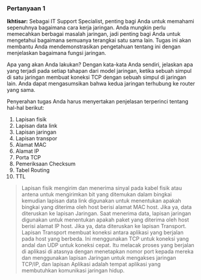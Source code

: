 
### **Pertanyaan 1**
**Ikhtisar:** Sebagai IT Support Specialist, penting bagi Anda untuk memahami sepenuhnya bagaimana cara kerja jaringan. Anda mungkin perlu memecahkan berbagai masalah jaringan, jadi penting bagi Anda untuk mengetahui bagaimana semuanya terangkai satu sama lain. Tugas ini akan membantu Anda mendemonstrasikan pengetahuan tentang ini dengan menjelaskan bagaimana fungsi jaringan.

Apa yang akan Anda lakukan? Dengan kata-kata Anda sendiri, jelaskan apa yang terjadi pada setiap tahapan dari model jaringan, ketika sebuah simpul di satu jaringan membuat koneksi TCP dengan sebuah simpul di jaringan lain. Anda dapat mengasumsikan bahwa kedua jaringan terhubung ke router yang sama.

Penyerahan tugas Anda harus menyertakan penjelasan terperinci tentang hal-hal berikut:

1. Lapisan fisik
2. Lapisan data link
3. Lapisan jaringan
4. Lapisan transpor
5. Alamat MAC
6. Alamat IP
7. Porta TCP
8. Pemeriksaan Checksum
9. Tabel Routing
10. TTL


> Lapisan fisik mengirim dan menerima sinyal pada kabel fisik atau antena untuk mengirimkan bit yang ditemukan dalam bingkai kemudian lapisan data link digunakan untuk menentukan apakah bingkai yang diterima oleh host berisi alamat MAC host. Jika ya, data diteruskan ke lapisan Jaringan. Saat menerima data, lapisan jaringan digunakan untuk menentukan apakah paket yang diterima oleh host berisi alamat IP host. Jika ya, data diteruskan ke lapisan Transport. Lapisan Transport membuat koneksi antara aplikasi yang berjalan pada host yang berbeda. Ini menggunakan TCP untuk koneksi yang andal dan UDP untuk koneksi cepat. Itu melacak proses yang berjalan di aplikasi di atasnya dengan menetapkan nomor port kepada mereka dan menggunakan lapisan Jaringan untuk mengakses jaringan TCP/IP, dan lapisan Aplikasi adalah tempat aplikasi yang membutuhkan komunikasi jaringan hidup.

